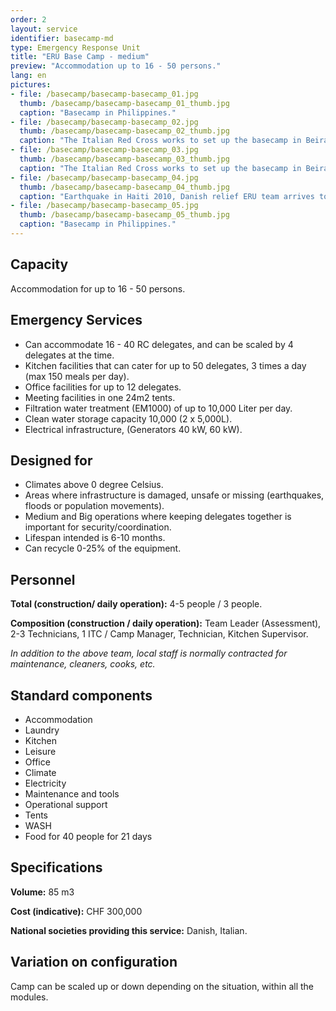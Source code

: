 ```yaml
---
order: 2
layout: service
identifier: basecamp-md
type: Emergency Response Unit
title: "ERU Base Camp - medium"
preview: "Accommodation up to 16 - 50 persons."
lang: en
pictures:
- file: /basecamp/basecamp-basecamp_01.jpg
  thumb: /basecamp/basecamp-basecamp_01_thumb.jpg
  caption: "Basecamp in Philippines."
- file: /basecamp/basecamp-basecamp_02.jpg
  thumb: /basecamp/basecamp-basecamp_02_thumb.jpg
  caption: "The Italian Red Cross works to set up the basecamp in Beira, Mozambique one month after Cyclone Idai hit. 22 April / Beira, Mozambique."
- file: /basecamp/basecamp-basecamp_03.jpg
  thumb: /basecamp/basecamp-basecamp_03_thumb.jpg
  caption: "The Italian Red Cross works to set up the basecamp in Beira, Mozambique one month after Cyclone Idai hit. 22 April 2019 / Beira, Mozambique."
- file: /basecamp/basecamp-basecamp_04.jpg
  thumb: /basecamp/basecamp-basecamp_04_thumb.jpg
  caption: "Earthquake in Haiti 2010, Danish relief ERU team arrives to the Red Cross Headquarters where the basecamp is set up (picture by Jakob Dall)."
- file: /basecamp/basecamp-basecamp_05.jpg
  thumb: /basecamp/basecamp-basecamp_05_thumb.jpg
  caption: "Basecamp in Philippines."
---
```


## Capacity

Accommodation for up to 16 - 50 persons.

## Emergency Services

- Can accommodate 16 - 40 RC delegates, and can be scaled by 4 delegates at the time.
- Kitchen facilities that can cater for up to 50 delegates, 3 times a day (max 150 meals per day).
- Office facilities for up to 12 delegates.
- Meeting facilities in one 24m2 tents.
- Filtration water treatment (EM1000) of up to 10,000 Liter per day.
- Clean water storage capacity 10,000 (2 x 5,000L).
- Electrical infrastructure, (Generators 40 kW, 60 kW).

## Designed for

- Climates above 0 degree Celsius.
- Areas where infrastructure is damaged, unsafe or missing (earthquakes, floods or population movements).
- Medium and Big operations where keeping delegates together is important for security/coordination.
- Lifespan intended is 6-10 months.
- Can recycle 0-25% of the equipment.

## Personnel

**Total (construction/ daily operation):** 4-5 people / 3 people.

**Composition (construction / daily operation):** Team Leader (Assessment), 2-3 Technicians, 1 ITC / Camp Manager, Technician, Kitchen Supervisor.

_In addition to the above team, local staff is normally contracted for maintenance, cleaners, cooks, etc._

## Standard components

- Accommodation
- Laundry
- Kitchen
- Leisure
- Office
- Climate
- Electricity
- Maintenance and tools
- Operational support
- Tents
- WASH
- Food for 40 people for 21 days

## Specifications

**Volume:** 85 m3

**Cost (indicative):** CHF 300,000

**National societies providing this service:** Danish, Italian.

## Variation on configuration

Camp can be scaled up or down depending on the situation, within all the modules.
